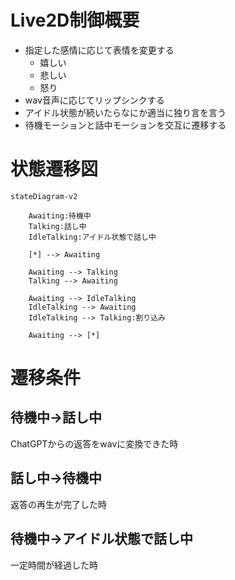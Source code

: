 # Live2D制御概要

- 指定した感情に応じて表情を変更する
    - 嬉しい
    - 悲しい
    - 怒り
- wav音声に応じてリップシンクする
- アイドル状態が続いたらなにか適当に独り言を言う
- 待機モーションと話中モーションを交互に遷移する

# 状態遷移図

```mermaid
stateDiagram-v2

    Awaiting:待機中
    Talking:話し中
    IdleTalking:アイドル状態で話し中

    [*] --> Awaiting
    
    Awaiting --> Talking
    Talking --> Awaiting
    
    Awaiting --> IdleTalking
    IdleTalking --> Awaiting
    IdleTalking --> Talking:割り込み

    Awaiting --> [*]

```

# 遷移条件

## 待機中→話し中

ChatGPTからの返答をwavに変換できた時

## 話し中→待機中

返答の再生が完了した時

## 待機中→アイドル状態で話し中

一定時間が経過した時

